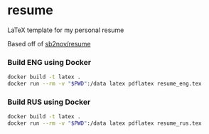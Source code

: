 # resume

LaTeX template for my personal resume

Based off of [sb2nov/resume](https://github.com/sb2nov/resume/)

### Build ENG using Docker

```sh
docker build -t latex .
docker run --rm -v "$PWD":/data latex pdflatex resume_eng.tex
```

### Build RUS using Docker

```sh
docker build -t latex .
docker run --rm -v "$PWD":/data latex pdflatex resume_rus.tex
```
